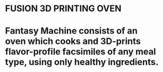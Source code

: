# FUSION 3D PRINTING OVEN

# Fantasy Machine consists of an oven which cooks and 3D-prints flavor-profile facsimiles of any meal type, using only healthy ingredients.
